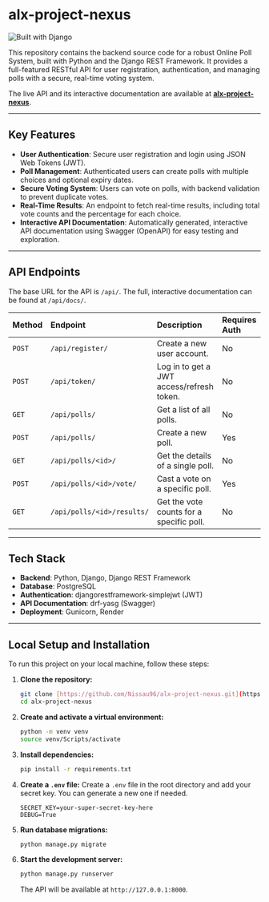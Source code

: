 # alx-project-nexus

![Built with Django](https://img.shields.io/badge/Built%20with-Django-blue.svg)

This repository contains the backend source code for a robust Online Poll System, built with Python and the Django REST Framework. It provides a full-featured RESTful API for user registration, authentication, and managing polls with a secure, real-time voting system.

The live API and its interactive documentation are available at **[alx-project-nexus](https://alx-project-nexus-fixq.onrender.com)**.

---

## Key Features

- **User Authentication**: Secure user registration and login using JSON Web Tokens (JWT).
- **Poll Management**: Authenticated users can create polls with multiple choices and optional expiry dates.
- **Secure Voting System**: Users can vote on polls, with backend validation to prevent duplicate votes.
- **Real-Time Results**: An endpoint to fetch real-time results, including total vote counts and the percentage for each choice.
- **Interactive API Documentation**: Automatically generated, interactive API documentation using Swagger (OpenAPI) for easy testing and exploration.

---

## API Endpoints

The base URL for the API is `/api/`. The full, interactive documentation can be found at `/api/docs/`.

| Method | Endpoint                   | Description                               | Requires Auth |
| :----- | :------------------------- | :---------------------------------------- | :------------ |
| `POST` | `/api/register/`           | Create a new user account.                | No            |
| `POST` | `/api/token/`              | Log in to get a JWT access/refresh token. | No            |
| `GET`  | `/api/polls/`              | Get a list of all polls.                  | No            |
| `POST` | `/api/polls/`              | Create a new poll.                        | Yes           |
| `GET`  | `/api/polls/<id>/`         | Get the details of a single poll.         | No            |
| `POST` | `/api/polls/<id>/vote/`    | Cast a vote on a specific poll.           | Yes           |
| `GET`  | `/api/polls/<id>/results/` | Get the vote counts for a specific poll.  | No            |

---

## Tech Stack

- **Backend**: Python, Django, Django REST Framework
- **Database**: PostgreSQL
- **Authentication**: djangorestframework-simplejwt (JWT)
- **API Documentation**: drf-yasg (Swagger)
- **Deployment**: Gunicorn, Render

---

## Local Setup and Installation

To run this project on your local machine, follow these steps:

1.  **Clone the repository:**

    ```bash
    git clone [https://github.com/Nissau96/alx-project-nexus.git](https://github.com/Nissau96/alx-project-nexus.git)
    cd alx-project-nexus
    ```

2.  **Create and activate a virtual environment:**

    ```bash
    python -m venv venv
    source venv/Scripts/activate
    ```

3.  **Install dependencies:**

    ```bash
    pip install -r requirements.txt
    ```

4.  **Create a `.env` file:**
    Create a `.env` file in the root directory and add your secret key. You can generate a new one if needed.

    ```env
    SECRET_KEY=your-super-secret-key-here
    DEBUG=True
    ```

5.  **Run database migrations:**

    ```bash
    python manage.py migrate
    ```

6.  **Start the development server:**
    ```bash
    python manage.py runserver
    ```
    The API will be available at `http://127.0.0.1:8000`.
